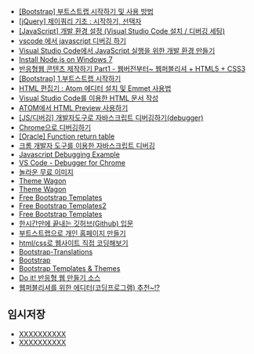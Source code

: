 


- [[Bootstrap] 부트스트랩 시작하기 및 사용 방법](https://eunyoe.tistory.com/m/61)
- [[jQuery] 제이쿼리 기초 : 시작하기, 선택자](https://kyun2.tistory.com/52?category=739343)
- [[JavaScript] 개발 환경 설정 (Visual Studio Code 설치 / 디버깅 세팅)](https://qzqz.tistory.com/422)
- [vscode 에서 javascript 디버깅 하기](https://velog.io/@seolgang/vscode-%EC%97%90%EC%84%9C-javascript-%EB%94%94%EB%B2%84%EA%B9%85-%ED%95%98%EA%B8%B0)
- [Visual Studio Code에서 JavaScript 실행을 위한 개발 환경 만들기 ](https://webnautes.tistory.com/1473)
- [Install Node.js on Windows 7](https://www.centennialsoftwaresolutions.com/post/install-node-js-on-windows-7)
- [반응형웹 콘텐츠 제작하기 Part1 - 웹버전부터~ 웹퍼블리셔 + HTML5 + CSS3](https://www.youtube.com/watch?v=YllzpC2brNg)
- [[Bootstrap] 1.부트스트랩 시작하기](https://tworab.tistory.com/71)
- [HTML 편집기 : Atom 에디터 설치 및 Emmet 사용법](https://dasima.xyz/html-editor-atom/)
- [Visual Studio Code를 이용한 HTML 문서 작성](https://stajun.tistory.com/entry/Visual-Studio-Code를-이용한-HTML-문서-작성)
- [ATOM에서 HTML Preview 사용하기](https://mingtrace.tistory.com/277)
- [[JS/디버깅] 개발자도구로 자바스크립트 디버깅하기(debugger)](https://im-developer.tistory.com/84)
- [Chrome으로 디버깅하기](https://ko.javascript.info/debugging-chrome)
- [[Oracle] Function return table](https://hothoony.tistory.com/694)
- [크롬 개발자 도구를 이용한 자바스크립트 디버깅](https://subicura.com/2018/02/14/javascript-debugging.html)
- [Javascript Debugging Example](https://github.com/subicura/javascript-debugging-example)
- [VS Code - Debugger for Chrome](https://github.com/Microsoft/vscode-chrome-debug)
- [놀라운 무료 이미지](https://pixabay.com/ko/)
- [Theme Wagon](https://themewagon.com/?s=ERP&post_type=product)
- [Theme Wagon](https://themewagon.com/theme-price/free/)
- [Free Bootstrap Templates](https://www.creative-tim.com/bootstrap-themes/free)
- [Free Bootstrap Templates2](https://demos.creative-tim.com/light-bootstrap-dashboard/examples/table.html)
- [Free Bootstrap Templates](https://themefisher.com/free-bootstrap-templates/)
- [한시간만에 끝내는 깃허브(Github) 입문](https://www.youtube.com/watch?v=-27WScuoKQs)
- [부트스트랩으로 개인 홈페이지 만들기](https://www.youtube.com/watch?v=pQCCysli1Ds)
- [html/css로 웹사이트 직접 코딩해보기](https://www.youtube.com/watch?v=MjmUpXhaqRM)
- [Bootstrap-Translations](https://getbootstrap.com/docs/5.1/about/translations/)
- [Bootstrap](https://getbootstrap.com/)
- [Bootstrap Templates & Themes](https://startbootstrap.com/themes)
- [Do it! 반응형 웹 만들기 소스](https://github.com/easysIT/doit_responsive_web)
- [웹퍼블리셔를 위한 에디터(코딩프로그램) 추천~!?](https://m.blog.naver.com/PostView.naver?isHttpsRedirect=true&blogId=rebehayan&logNo=221426729397)


## 임시저장
- [XXXXXXXXXX](YYYYYYYYYY)
- [XXXXXXXXXX](YYYYYYYYYY)






